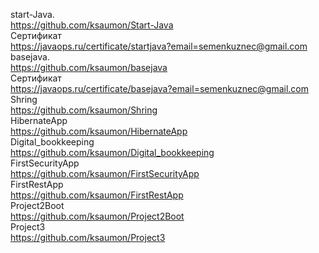 start-Java.   
https://github.com/ksaumon/Start-Java   
Сертификат    
https://javaops.ru/certificate/startjava?email=semenkuznec@gmail.com   
basejava.   
https://github.com/ksaumon/basejava   
Сертификат    
https://javaops.ru/certificate/basejava?email=semenkuznec@gmail.com   
Shring    
https://github.com/ksaumon/Shring   
HibernateApp    
https://github.com/ksaumon/HibernateApp   
Digital_bookkeeping   
https://github.com/ksaumon/Digital_bookkeeping   
FirstSecurityApp   
https://github.com/ksaumon/FirstSecurityApp   
FirstRestApp    
https://github.com/ksaumon/FirstRestApp   
Project2Boot    
https://github.com/ksaumon/Project2Boot    
Project3    
https://github.com/ksaumon/Project3   

